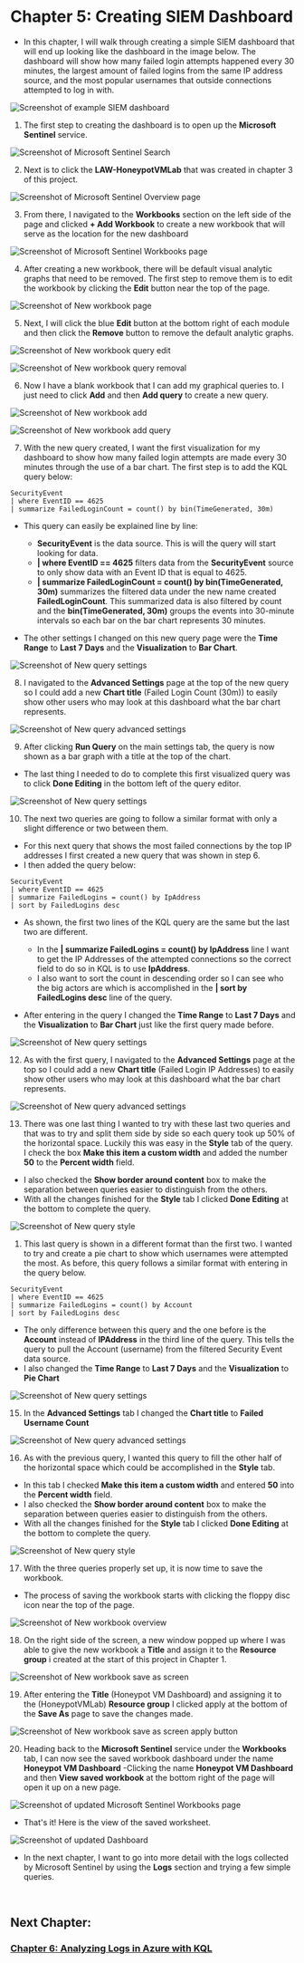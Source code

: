 # Chapter 5: Creating SIEM Dashboard

- In this chapter, I will walk through creating a simple SIEM dashboard that will end up looking like the dashboard in the image below. The dashboard will show how many failed login attempts happened every 30 minutes, the largest amount of failed logins from the same IP address source, and the most popular usernames that outside connections attempted to log in with.

![Screenshot of example SIEM dashboard](https://raw.githubusercontent.com/skghprofile/Microsoft-Azure-SIEM-Project/main/images/c5-img1.PNG)

1. The first step to creating the dashboard is to open up the **Microsoft Sentinel** service.

![Screenshot of Microsoft Sentinel Search](https://raw.githubusercontent.com/skghprofile/Microsoft-Azure-SIEM-Project/main/images/c5-img2.PNG)

2. Next is to click the **LAW-HoneypotVMLab** that was created in chapter 3 of this project.

![Screenshot of Microsoft Sentinel Overview page](https://raw.githubusercontent.com/skghprofile/Microsoft-Azure-SIEM-Project/main/images/c5-img3.PNG)

3. From there, I navigated to the **Workbooks** section on the left side of the page and clicked **+ Add Workbook** to create a new workbook that will serve as the location for the new dashboard

![Screenshot of Microsoft Sentinel Workbooks page](https://raw.githubusercontent.com/skghprofile/Microsoft-Azure-SIEM-Project/main/images/c5-img4.PNG)

4. After creating a new workbook, there will be default visual analytic graphs that need to be removed. The first step to remove them is to edit the workbook by clicking the **Edit** button near the top of the page.

![Screenshot of New workbook page](https://raw.githubusercontent.com/skghprofile/Microsoft-Azure-SIEM-Project/main/images/c5-img5.PNG)

5. Next, I will click the blue **Edit** button at the bottom right of each module and then click the **Remove** button to remove the default analytic graphs.

![Screenshot of New workbook query edit](https://raw.githubusercontent.com/skghprofile/Microsoft-Azure-SIEM-Project/main/images/c5-img6.PNG)

![Screenshot of New workbook query removal](https://raw.githubusercontent.com/skghprofile/Microsoft-Azure-SIEM-Project/main/images/c5-img7.PNG)

6. Now I have a blank workbook that I can add my graphical queries to. I just need to click **Add** and then **Add query** to create a new query.

![Screenshot of New workbook add](https://raw.githubusercontent.com/skghprofile/Microsoft-Azure-SIEM-Project/main/images/c5-img8.PNG)

![Screenshot of New workbook add query](https://raw.githubusercontent.com/skghprofile/Microsoft-Azure-SIEM-Project/main/images/c5-img9.PNG)

7. With the new query created, I want the first visualization for my dashboard to show how many failed login attempts are made every 30 minutes through the use of a bar chart. The first step is to add the KQL query below:

```
SecurityEvent
| where EventID == 4625
| summarize FailedLoginCount = count() by bin(TimeGenerated, 30m)
```
- This query can easily be explained line by line:
  - **SecurityEvent** is the data source. This is will the query will start looking for data.
  - **| where EventID == 4625** filters data from the **SecurityEvent** source to only show data with an Event ID that is equal to 4625.
  - **| summarize FailedLoginCount = count() by bin(TimeGenerated, 30m)** summarizes the filtered data under the new name created **FailedLoginCount**. This summarized data is also filtered by count and the **bin(TimeGenerated, 30m)** groups the events into 30-minute intervals so each bar on the bar chart represents 30 minutes.

- The other settings I changed on this new query page were the **Time Range** to **Last 7 Days** and the **Visualization** to **Bar Chart**.


![Screenshot of New query settings](https://raw.githubusercontent.com/skghprofile/Microsoft-Azure-SIEM-Project/main/images/c5-img10.PNG)

8. I navigated to the **Advanced Settings** page at the top of the new query so I could add a new **Chart title** (Failed Login Count (30m)) to easily show other users who may look at this dashboard what the bar chart represents.

![Screenshot of New query advanced settings](https://raw.githubusercontent.com/skghprofile/Microsoft-Azure-SIEM-Project/main/images/c5-img11.PNG)

9. After clicking **Run Query** on the main settings tab, the query is now shown as a bar graph with a title at the top of the chart.
- The last thing I needed to do to complete this first visualized query was to click **Done Editing** in the bottom left of the query editor. 

![Screenshot of New query settings](https://raw.githubusercontent.com/skghprofile/Microsoft-Azure-SIEM-Project/main/images/c5-img12.PNG)

10. The next two queries are going to follow a similar format with only a slight difference or two between them.
- For this next query that shows the most failed connections by the top IP addresses I first created a new query that was shown in step 6.
- I then added the query below:

```
SecurityEvent
| where EventID == 4625
| summarize FailedLogins = count() by IpAddress
| sort by FailedLogins desc
```
- As shown, the first two lines of the KQL query are the same but the last two are different.
  - In the **| summarize FailedLogins = count() by IpAddress** line I want to get the IP Addresses of the attempted connections so the correct field to do so in KQL is to use **IpAddress**.
  - I also want to sort the count in descending order so I can see who the big actors are which is accomplished in the **| sort by FailedLogins desc** line of the query.

- After entering in the query I changed the **Time Range** to **Last 7 Days** and the **Visualization** to **Bar Chart** just like the first query made before.

![Screenshot of New query settings](https://raw.githubusercontent.com/skghprofile/Microsoft-Azure-SIEM-Project/main/images/c5-img13.PNG)

12.  As with the first query, I navigated to the **Advanced Settings** page at the top so I could add a new **Chart title** (Failed Login IP Addresses) to easily show other users who may look at this dashboard what the bar chart represents.

![Screenshot of New query advanced settings](https://raw.githubusercontent.com/skghprofile/Microsoft-Azure-SIEM-Project/main/images/c5-img14.PNG)

13. There was one last thing I wanted to try with these last two queries and that was to try and split them side by side so each query took up 50% of the horizontal space. Luckily this was easy in the **Style** tab of the query. I check the box **Make this item a custom width** and added the number **50** to the **Percent width** field.
- I also checked the **Show border around content** box to make the separation between queries easier to distinguish from the others.
- With all the changes finished for the **Style** tab I clicked **Done Editing** at the bottom to complete the query.

![Screenshot of New query style](https://raw.githubusercontent.com/skghprofile/Microsoft-Azure-SIEM-Project/main/images/c5-img15.PNG)

1.  This last query is shown in a different format than the first two. I wanted to try and create a pie chart to show which usernames were attempted the most. As before, this query follows a similar format with entering in the query below.

```
SecurityEvent
| where EventID == 4625
| summarize FailedLogins = count() by Account
| sort by FailedLogins desc
```

- The only difference between this query and the one before is the **Account** instead of **IPAddress** in the third line of the query. This tells the query to pull the Account (username) from the filtered Security Event data source.
- I also changed the **Time Range** to **Last 7 Days** and the **Visualization** to **Pie Chart**

![Screenshot of New query settings](https://raw.githubusercontent.com/skghprofile/Microsoft-Azure-SIEM-Project/main/images/c5-img16.PNG)

15. In the **Advanced Settings** tab I changed the **Chart title** to **Failed Username Count**

![Screenshot of New query advanced settings](https://raw.githubusercontent.com/skghprofile/Microsoft-Azure-SIEM-Project/main/images/c5-img17.PNG)

16. As with the previous query, I wanted this query to fill the other half of the horizontal space which could be accomplished in the **Style** tab.
- In this tab I checked **Make this item a custom width** and entered **50** into the **Percent width** field.
- I also checked the **Show border around content** box to make the separation between queries easier to distinguish from the others.
- With all the changes finished for the **Style** tab I clicked **Done Editing** at the bottom to complete the query.

![Screenshot of New query style](https://raw.githubusercontent.com/skghprofile/Microsoft-Azure-SIEM-Project/main/images/c5-img18.PNG)

17. With the three queries properly set up, it is now time to save the workbook.
- The process of saving the workbook starts with clicking the floppy disc icon near the top of the page.

![Screenshot of New workbook overview](https://raw.githubusercontent.com/skghprofile/Microsoft-Azure-SIEM-Project/main/images/c5-img19.PNG)

18. On the right side of the screen, a new window popped up where I was able to give the new workbook a **Title** and assign it to the **Resource group** i created at the start of this project in Chapter 1.

![Screenshot of New workbook save as screen](https://raw.githubusercontent.com/skghprofile/Microsoft-Azure-SIEM-Project/main/images/c5-img20.PNG)

19. After entering the **Title** (Honeypot VM Dashboard) and assigning it to the (HoneypotVMLab) **Resource group** I clicked apply at the bottom of the **Save As** page to save the changes made.

![Screenshot of New workbook save as screen apply button](https://raw.githubusercontent.com/skghprofile/Microsoft-Azure-SIEM-Project/main/images/c5-img21.PNG)

20. Heading back to the **Microsoft Sentinel** service under the **Workbooks** tab, I can now see the saved workbook dashboard under the name **Honeypot VM Dashboard**
-Clicking the name **Honeypot VM Dashboard** and then **View saved workbook** at the bottom right of the page will open it up on a new page.

![Screenshot of updated Microsoft Sentinel Workbooks page](https://raw.githubusercontent.com/skghprofile/Microsoft-Azure-SIEM-Project/main/images/c5-img22.PNG)

- That's it! Here is the view of the saved worksheet.

![Screenshot of updated Dashboard](https://raw.githubusercontent.com/skghprofile/Microsoft-Azure-SIEM-Project/main/images/c5-img23.PNG)

- In the next chapter, I want to go into more detail with the logs collected by Microsoft Sentinel by using the **Logs** section and trying a few simple queries.

&nbsp;

## Next Chapter: 
### [Chapter 6: Analyzing Logs in Azure with KQL](https://github.com/skghprofile/Microsoft-Azure-SIEM-Project/blob/main/chapters/Chapter6_AnalyzingLogs.md)
